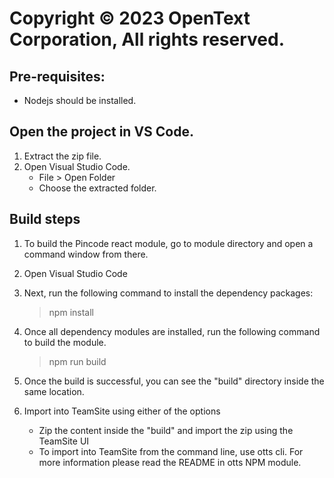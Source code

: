 # Copyright © 2023 OpenText Corporation, All rights reserved.

## Pre-requisites:

- Nodejs should be installed.

## Open the project in VS Code.
1. Extract the zip file.
2. Open Visual Studio Code.
    - File > Open Folder
    - Choose the extracted folder.

## Build steps

1. To build the Pincode react module, go to module directory and open a command window from there.
2. Open Visual Studio Code
2. Next, run the following command to install the dependency packages:

   > npm install
   
3. Once all dependency modules are installed, run the following command to build the module.

   > npm run build

4. Once the build is successful, you can see the "build" directory inside the same location.
5. Import into TeamSite using either of the options
    - Zip the content inside the "build" and import the zip using the TeamSite UI
    - To import into TeamSite from the command line, use otts cli. For more information please read the README in otts NPM module.